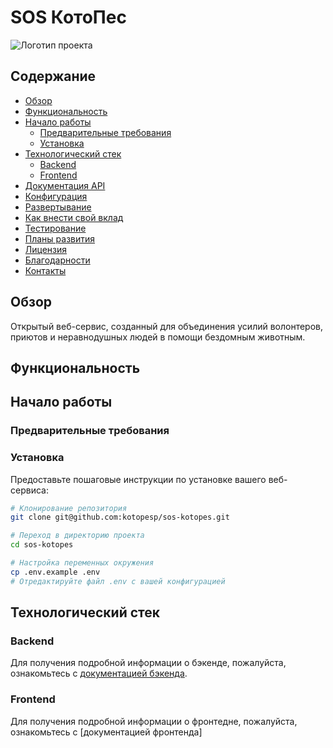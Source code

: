 # SOS КотоПес

![Логотип проекта](ссылка_на_ваш_логотип.png)

## Содержание
- [Обзор](#обзор)
- [Функциональность](#функциональность)
- [Начало работы](#начало-работы)
    - [Предварительные требования](#предварительные-требования)
    - [Установка](#установка)
- [Технологический стек](#технологический-стек)
  - [Backend](#backend)
  - [Frontend](#frontend)
- [Документация API](#документация-api)
- [Конфигурация](#конфигурация)
- [Развертывание](#развертывание)
- [Как внести свой вклад](#как-внести-свой-вклад)
- [Тестирование](#тестирование)
- [Планы развития](#планы-развития)
- [Лицензия](#лицензия)
- [Благодарности](#благодарности)
- [Контакты](#контакты)

## Обзор

Открытый веб-сервис, созданный для объединения усилий волонтеров, приютов и неравнодушных людей в помощи бездомным животным.

## Функциональность

## Начало работы

### Предварительные требования

### Установка

Предоставьте пошаговые инструкции по установке вашего веб-сервиса:

```bash
# Клонирование репозитория
git clone git@github.com:kotopesp/sos-kotopes.git

# Переход в директорию проекта
cd sos-kotopes

# Настройка переменных окружения
cp .env.example .env
# Отредактируйте файл .env с вашей конфигурацией
```
## Технологический стек

### Backend
Для получения подробной информации о бэкенде, пожалуйста, ознакомьтесь с [документацией бэкенда](backend/README.md).
### Frontend
Для получения подробной информации о фронтедне, пожалуйста, ознакомьтесь с [документацией фронтенда]